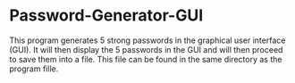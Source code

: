 # Password-Generator-GUI

This program generates 5 strong passwords in the graphical user interface (GUI).
It will then display the 5 passwords in the GUI and will then proceed to save them into
a file. This file can be found in the same directory as the program fille.
